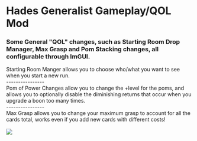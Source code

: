 # Hades Generalist Gameplay/QOL Mod
### Some General "QOL" changes, such as Starting Room Drop Manager, Max Grasp and Pom Stacking changes, all configurable through ImGUI.<br>

Starting Room Manger allows you to choose who/what you want to see when you start a new run. <br>
----------------<br>
Pom of Power Changes allow you to change the +level for the poms, and allows you to optionally disable the diminishing returns that occur when you upgrade a boon too many times. <br>
----------------<br>
Max Grasp allows you to change your maximum grasp to account for all the cards total, works even if you add new cards with different costs!
<br><br>
<img src="https://github.com/zanncdwbl/zannc-Generalist/blob/main/gitimages/Hades2_J6OrG5uBSL.png">
